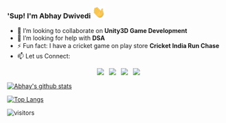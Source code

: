 ### 'Sup! I'm Abhay Dwivedi <img src="https://github.com/ABSphreak/ABSphreak/blob/master/gifs/Hi.gif" width="30px">

- 👯 I’m looking to collaborate on **Unity3D Game Development**
- 🤔 I’m looking for help with **DSA**
- ⚡ Fun fact: I have a cricket game on play store **Cricket India Run Chase**
- 📫 Let us Connect: 
  <p align='center'>
  <a href="mailto:abhaydwivedi230@gmail.com"><img src="https://img.shields.io/badge/gmail-%23D14836.svg?&style=for-the-badge&logo=gmail&logoColor=white" /></a>&nbsp;&nbsp;
  <a href="https://www.linkedin.com/in/abhay-dwivedi-07/"><img src="https://img.shields.io/badge/linkedin-%230077B5.svg?&style=for-the-badge&logo=linkedin&logoColor=white" /></a>&nbsp;&nbsp;
  <a href="https://twitter.com/_abhaydwivedi"><img src="https://img.shields.io/badge/twitter-%231DA1F2.svg?&style=for-the-badge&logo=twitter&logoColor=white"/></a>&nbsp;&nbsp;
  <a href="https://www.instagram.com/_abhaydwivedi/"><img src="https://img.shields.io/badge/instagram-%23E4405F.svg?&style=for-the-badge&logo=instagram&logoColor=white" /></a>&nbsp;&nbsp;
  </p>

[![Abhay's github stats](https://github-readme-stats.vercel.app/api?username=dwivedi-abhay&theme=radical&count_private=true)](https://github-readme-stats.vercel.app/api?username=dwivedi-abhay&show_icons=true&theme=radical)


[![Top Langs](https://github-readme-stats.vercel.app/api/top-langs/?username=dwivedi-abhay&&hide=CSS&layout=compact&theme=radical)](https://github-readme-stats.vercel.app/api/top-langs/?username=dwivedi-abhay&&hide=CSS&layout=compact&theme=radical)

![visitors](https://visitor-badge.glitch.me/badge?page_id=dwivedi-abhay.dwivedi-abhay)
